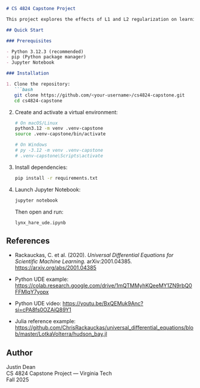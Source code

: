 ```markdown
# CS 4824 Capstone Project

This project explores the effects of L1 and L2 regularization on learning the dynamics of ecological systems using Universal Differential Equations (UDEs).

## Quick Start

### Prerequisites

- Python 3.12.3 (recommended)
- pip (Python package manager)
- Jupyter Notebook

### Installation

1. Clone the repository:
   ```bash
   git clone https://github.com/<your-username>/cs4824-capstone.git
   cd cs4824-capstone
   ```

2. Create and activate a virtual environment:
   ```bash
   # On macOS/Linux
   python3.12 -m venv .venv-capstone
   source .venv-capstone/bin/activate

   # On Windows
   # py -3.12 -m venv .venv-capstone
   # .venv-capstone\Scripts\activate
   ```

3. Install dependencies:
   ```bash
   pip install -r requirements.txt
   ```

4. Launch Jupyter Notebook:
   ```bash
   jupyter notebook
   ```
   Then open and run:
   ```
   lynx_hare_ude.ipynb
   ```


## References

- Rackauckas, C. et al. (2020). *Universal Differential Equations for Scientific Machine Learning.* arXiv:2001.04385.  
  https://arxiv.org/abs/2001.04385

- Python UDE example: https://colab.research.google.com/drive/1mQTMMyhKQeeMY1ZN9rbQ0FFMlqY7yopx
- Python UDE video: https://youtu.be/BxQEMuk9Anc?si=cPA8fs0OZAiQ89Y1

- Julia reference example: https://github.com/ChrisRackauckas/universal_differential_equations/blob/master/LotkaVolterra/hudson_bay.jl

## Author

Justin Dean  
CS 4824 Capstone Project — Virginia Tech  
Fall 2025



